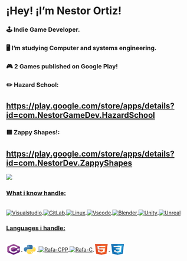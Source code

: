 # ¡Hey! ¡I’m Nestor Ortiz! 

### 🕹️ Indie Game Developer.
### 🖥️ I’m studying Computer and systems engineering.
### 🎮 2 Games published on Google Play!

### ✏️ Hazard School:
## https://play.google.com/store/apps/details?id=com.NestorGameDev.HazardSchool
### 🟥 Zappy Shapes!:
## https://play.google.com/store/apps/details?id=com.NestorDev.ZappyShapes

<div align="left">
  <a href="https://github.com/nestorotz">
  <img height="180em" src="https://github-readme-stats.vercel.app/api?username=nestorotzx&show_icons=true&theme=dark&include_all_commits=true&count_private=true"/>
</div>


### What i know handle:
  
<div style="display: inline_block"><br>
  
  <img align="center" alt="Visualstudio" height="30" width="40" src="https://cdn.jsdelivr.net/gh/devicons/devicon/icons/visualstudio/visualstudio-plain.svg"/>        
  <img align="center" alt="GitLab" height="30" width="40" src="https://cdn.jsdelivr.net/gh/devicons/devicon/icons/gitlab/gitlab-original.svg"/>        
  <img align="center" alt="Linux" height="30" width="40" src="https://cdn.jsdelivr.net/gh/devicons/devicon/icons/linux/linux-original.svg"/>        
  <img align="center" alt="Vscode" height="30" width="40" src="https://cdn.jsdelivr.net/gh/devicons/devicon/icons/vscode/vscode-original.svg"/>        
  <img align="center" alt="Blender" height="30" width="40" src="https://cdn.jsdelivr.net/gh/devicons/devicon/icons/blender/blender-original.svg"/>        
  <img align="center" alt="Unity" height="30" width="40" src="https://cdn.jsdelivr.net/gh/devicons/devicon/icons/unity/unity-original.svg"/>        
  <img align="center" alt="Unreal" height="30" width="40" src="https://cdn.jsdelivr.net/gh/devicons/devicon/icons/unrealengine/unrealengine-original.svg"/>          
</div>

### Languages i handle: 
 
<div style="display: inline_block"><br>

  <img align="center" alt="Rafa-Csharp" height="30" width="40" src="https://raw.githubusercontent.com/devicons/devicon/master/icons/csharp/csharp-original.svg">        
  <img align="center" alt="Rafa-Python" height="30" width="40" src="https://raw.githubusercontent.com/devicons/devicon/master/icons/python/python-original.svg">
  <img align="center" alt="Rafa-CPP" height="30" width="40" src="https://cdn.jsdelivr.net/gh/devicons/devicon/icons/cplusplus/cplusplus-original.svg">
  <img align="center" alt="Rafa-C" height="30" width="40" src="https://cdn.jsdelivr.net/gh/devicons/devicon/icons/c/c-original.svg">
  <img align="center" alt="Rafa-HTML" height="30" width="40" src="https://raw.githubusercontent.com/devicons/devicon/master/icons/html5/html5-original.svg">
  <img align="center" alt="Rafa-CSS" height="30" width="40" src="https://raw.githubusercontent.com/devicons/devicon/master/icons/css3/css3-original.svg">
</div>
